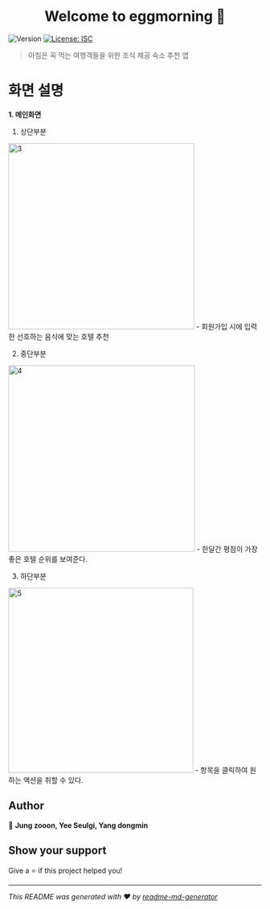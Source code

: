 <h1 align="center">Welcome to eggmorning 👋</h1>
<p>
  <img alt="Version" src="https://img.shields.io/badge/version-1.0.0-blue.svg?cacheSeconds=2592000" />
  <a href="#" target="_blank">
    <img alt="License: ISC" src="https://img.shields.io/badge/License-ISC-yellow.svg" />
  </a>
</p>

> 아침은 꼭 먹는 여행객들을 위한 조식 제공 숙소 추천 앱

# 화면 설명

**1. 메인화면**

  1) 상단부분
<img width="370" alt="3" src="https://user-images.githubusercontent.com/36289683/79301027-65fec600-7f23-11ea-9069-0049597d7046.png">
- 회원가입 시에 입력한 선호하는 음식에 맞는 호텔 추천

  2) 중단부분
<img width="371" alt="4" src="https://user-images.githubusercontent.com/36289683/79301034-6ac37a00-7f23-11ea-9cce-94d0fe9f9648.png">
  - 한달간 평점이 가장 좋은 호텔 순위를 보여준다.

  3) 하단부분
<img width="368" alt="5" src="https://user-images.githubusercontent.com/36289683/79301046-731bb500-7f23-11ea-99f5-9494486160a4.png">
  - 항목을 클릭하여 원하는 액션을 취할 수 있다.


## Author

👤 **Jung zooon, Yee Seulgi, Yang dongmin**


## Show your support

Give a ⭐️ if this project helped you!

***
_This README was generated with ❤️ by [readme-md-generator](https://github.com/kefranabg/readme-md-generator)_
